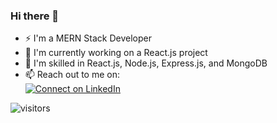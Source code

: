 ### Hi there 👋
- ⚡ I'm a MERN Stack Developer
- 🔭 I'm currently working on a React.js project
- 🎯 I'm skilled in React.js, Node.js, Express.js, and MongoDB
- 📫 Reach out to me on:  
[![Connect on LinkedIn](https://img.shields.io/badge/--linkedin?label=LinkedIn&logo=LinkedIn&style=social)](https://www.linkedin.com/in/alanmatw)
<!--
GitHub stats:  
[![Alan's GitHub stats](https://github-readme-stats.vercel.app/api?username=alanmatw&hide=contribs)](https://github.com/alanmatw/github-readme-stats)
-->
<!--
<div align="center">
  ![visitors](https://vbr.wocr.tk/badge?page_id=alanmatw.alanmatw&color=00cf00)
</div>
-->
![visitors](https://vbr.wocr.tk/badge?page_id=alanmatw.alanmatw&color=00cf00)

